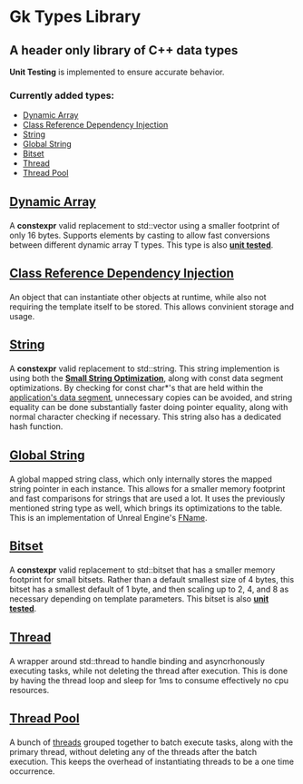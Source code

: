 # Gk Types Library
## A header only library of C++ data types

**Unit Testing** is implemented to ensure accurate behavior.

<h3>Currently added types:</h3>

- [Dynamic Array](https://github.com/gabkhanfig/GkTypesLib/blob/master/GkTypesLib/GkTypes/Array/DynamicArray.h)
- [Class Reference Dependency Injection](https://github.com/gabkhanfig/GkTypesLib/tree/master/GkTypesLib/GkTypes/ClassRef)
- [String](https://github.com/gabkhanfig/GkTypesLib/blob/master/GkTypesLib/GkTypes/String/String.h)
- [Global String](https://github.com/gabkhanfig/GkTypesLib/blob/master/GkTypesLib/GkTypes/String/GlobalString.h)
- [Bitset](https://github.com/gabkhanfig/GkTypesLib/blob/master/GkTypesLib/GkTypes/Bitset/Bitset.h)
- [Thread](https://github.com/gabkhanfig/GkTypesLib/blob/master/GkTypesLib/GkTypes/Thread/Thread.h)
- [Thread Pool](https://github.com/gabkhanfig/GkTypesLib/blob/master/GkTypesLib/GkTypes/Thread/ThreadPool.h)

<h2>

[Dynamic Array](https://github.com/gabkhanfig/GkTypesLib/blob/master/GkTypesLib/GkTypes/Array/DynamicArray.h)

</h2>

A **constexpr** valid replacement to std::vector using a smaller footprint of only 16 bytes. Supports elements by casting to allow fast conversions between different dynamic array T types. This type is also [**unit tested**](https://github.com/gabkhanfig/GkTypesLib/blob/master/GkTypesLibTests/Source/ConstexprTests/DynamicArrayTests.cpp).

<h2>

[Class Reference Dependency Injection](https://github.com/gabkhanfig/GkTypesLib/tree/master/GkTypesLib/GkTypes/ClassRef)

</h2>

An object that can instantiate other objects at runtime, while also not requiring the template itself to be stored. This allows convinient storage and usage.

<h2>

[String](https://github.com/gabkhanfig/GkTypesLib/blob/master/GkTypesLib/GkTypes/String/String.h)

</h2>

A **constexpr** valid replacement to std::string. This string implemention is using both the [**Small String Optimization**](https://blogs.msmvps.com/gdicanio/2016/11/17/the-small-string-optimization/), along with const data segment optimizations. By checking for const char*'s that are held within the [application's data segment](https://en.wikipedia.org/wiki/Data_segment), unnecessary copies can be avoided, and string equality can be done substantially faster doing pointer equality, along with normal character checking if necessary. This string also has a dedicated hash function.

<h2>

[Global String](https://github.com/gabkhanfig/GkTypesLib/blob/master/GkTypesLib/GkTypes/String/GlobalString.h)

</h2>

A global mapped string class, which only internally stores the mapped string pointer in each instance. This allows for a smaller memory footprint and fast comparisons for strings that are used a lot. It uses the previously mentioned string type as well, which brings its optimizations to the table. This is an implementation of Unreal Engine's [FName](https://docs.unrealengine.com/4.27/en-US/ProgrammingAndScripting/ProgrammingWithCPP/UnrealArchitecture/StringHandling/FName/).

<h2>

[Bitset](https://github.com/gabkhanfig/GkTypesLib/blob/master/GkTypesLib/GkTypes/Bitset/Bitset.h)

</h2>

A **constexpr** valid replacement to std::bitset that has a smaller memory footprint for small bitsets. Rather than a default smallest size of 4 bytes, this bitset has a smallest default of 1 byte, and then scaling up to 2, 4, and 8 as necessary depending on template parameters. This bitset is also [**unit tested**](https://github.com/gabkhanfig/GkTypesLib/blob/master/GkTypesLibTests/Source/ConstexprTests/BitsetTests.cpp).

<h2>

[Thread](https://github.com/gabkhanfig/GkTypesLib/blob/master/GkTypesLib/GkTypes/Thread/Thread.h)

</h2>

A wrapper around std::thread to handle binding and asyncrhonously executing tasks, while not deleting the thread after execution. This is done by having the thread loop and sleep for 1ms to consume effectively no cpu resources.

<h2>

[Thread Pool](https://github.com/gabkhanfig/GkTypesLib/blob/master/GkTypesLib/GkTypes/Thread/ThreadPool.h)

</h2>

A bunch of [threads](https://github.com/gabkhanfig/GkTypesLib/blob/master/GkTypesLib/GkTypes/Thread/Thread.h) grouped together to batch execute tasks, along with the primary thread, without deleting any of the threads after the batch execution. This keeps the overhead of instantiating threads to be a one time occurrence.
